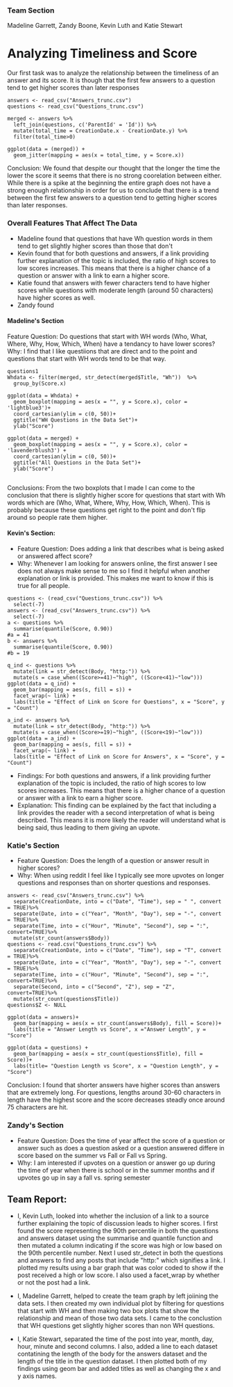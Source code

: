 ### Team Section 
Madeline Garrett, Zandy Boone, Kevin Luth and Katie Stewart

# Analyzing Timeliness and Score

Our first task was to analyze the relationship between the timeliness of an answer and its score. It is though that the first few answers to a question tend to get higher scores than later responses

```{r}
answers <- read_csv("Answers_trunc.csv")
questions <- read_csv("Questions_trunc.csv")

merged <- answers %>%
  left_join(questions, c('ParentId' = 'Id')) %>%
  mutate(total_time = CreationDate.x - CreationDate.y) %>%
  filter(total_time>0)

ggplot(data = (merged)) + 
  geom_jitter(mapping = aes(x = total_time, y = Score.x))
```
Conclusion: We found that despite our thought that the longer the time the lower the score it seems that there is no strong coorelation between either. While there is a spike at the beginning the entire graph does not have a strong enough relationship in order for us to conclude that there is a trend between the first few answers to a question tend to getting higher scores than later responses.


### Overall Features That Affect The Data
* Madeline found that questions that have Wh question words in them  tend to get slightly higher scores than those that don't
* Kevin found that for  both questions and answers, if a link providing further explanation of the topic is included, the ratio of high scores to low scores increases. This means that there is a higher chance of a question or answer with a link to earn a higher score.
* Katie found that answers with fewer characters tend to have higher scores while questions with moderate length (around 50 characters) have higher scores as well.
* Zandy found

#### Madeline's Section

Feature Question: Do questions that start with WH words (Who, What, Where, Why, How, Which, When) have a tendancy to have lower scores? 
Why: I find that I like questiions that are direct and to the point and questions that start with WH words tend to be that way. 

```{r}
questions1
Whdata <- filter(merged, str_detect(merged$Title, "Wh"))  %>%
  group_by(Score.x) 

ggplot(data = Whdata) + 
  geom_boxplot(mapping = aes(x = "", y = Score.x), color = 'lightblue3')+
  coord_cartesian(ylim = c(0, 50))+
  ggtitle("WH Questions in the Data Set")+
  ylab("Score")

ggplot(data = merged) + 
  geom_boxplot(mapping = aes(x = "", y = Score.x), color = 'lavenderblush3') +
  coord_cartesian(ylim = c(0, 50))+
  ggtitle("All Questions in the Data Set")+
  ylab("Score")
    
```
Conclusions: From the two boxplots that I made I can come  to the conclusion that there is slightly higher score for questions that start with Wh words which are (Who, What, Where, Why, How, Which, When). This is probably because these questions get right to the point and don't flip around so people rate them higher. 


#### Kevin's Section: 
* Feature Question: Does adding a link that describes what is being asked or answered affect score?
* Why: Whenever I am looking for answers online, the first answer I see does not always make sense to me so I find it helpful when another explanation or link is provided. This makes me want to know if this is true for all people.

```{r}
questions <- (read_csv("Questions_trunc.csv")) %>%
  select(-7)
answers <- (read_csv("Answers_trunc.csv")) %>%
  select(-7)
a <- questions %>%
  summarise(quantile(Score, 0.90))
#a = 41
b <- answers %>%
  summarise(quantile(Score, 0.90))
#b = 19

q_ind <- questions %>%
  mutate(link = str_detect(Body, "http:")) %>%
  mutate(s = case_when((Score>=41)~"high", ((Score<41)~"low")))
ggplot(data = q_ind) +
  geom_bar(mapping = aes(s, fill = s)) +
  facet_wrap(~ link) +
  labs(title = "Effect of Link on Score for Questions", x = "Score", y = "Count")

a_ind <- answers %>%
  mutate(link = str_detect(Body, "http:")) %>%
  mutate(s = case_when((Score>=19)~"high", ((Score<19)~"low")))
ggplot(data = a_ind) +
  geom_bar(mapping = aes(s, fill = s)) +
  facet_wrap(~ link) +
  labs(title = "Effect of Link on Score for Answers", x = "Score", y = "Count")
```

* Findings: For both questions and answers, if a link providing further explanation of the topic is included, the ratio of high scores to low scores increases. This means that there is a higher chance of a question or answer with a link to earn a higher score.
* Explanation: This finding can be explained by the fact that including a link provides the reader with a second interpretation of what is being described. This means it is more likely the reader will understand what is being said, thus leading to them giving an upvote.

### Katie's Section
* Feature Question: Does the length of a question or answer result in higher scores?
* Why: When using reddit I feel like I typically see more upvotes on longer questions and responses than on shorter questions and responses.
```{r}
answers <- read_csv("Answers_trunc.csv") %>%
  separate(CreationDate, into = c("Date", "Time"), sep = " ", convert = TRUE)%>%
  separate(Date, into = c("Year", "Month", "Day"), sep = "-", convert = TRUE)%>%
  separate(Time, into = c("Hour", "Minute", "Second"), sep = ":", convert=TRUE)%>%
  mutate(str_count(answers$Body))
questions <- read.csv("Questions_trunc.csv") %>%
  separate(CreationDate, into = c("Date", "Time"), sep = "T", convert = TRUE)%>%
  separate(Date, into = c("Year", "Month", "Day"), sep = "-", convert = TRUE)%>%
  separate(Time, into = c("Hour", "Minute", "Second"), sep = ":", convert=TRUE)%>%
  separate(Second, into = c("Second", "Z"), sep = "Z", convert=TRUE)%>%
  mutate(str_count(questions$Title))
questions$Z <- NULL
```
```{r}
ggplot(data = answers)+
  geom_bar(mapping = aes(x = str_count(answers$Body), fill = Score))+
  labs(title = "Answer Length vs Score", x ="Answer Length", y = "Score")
```
```{r}
ggplot(data = questions) +
  geom_bar(mapping = aes(x = str_count(questions$Title), fill = Score))+
  labs(title= "Question Length vs Score", x = "Question Length", y = "Score")
```
Conclusion: I found that shorter answers have higher scores than answers that are extremely long. For questions, lengths around 30-60 characters in length have the highest score and the score decreases steadly once around 75 characters are hit.


### Zandy's Section
* Feature Question: Does the time of year affect the score of a question or answer such as does a question asked or a question answered differe in score based on the summer vs Fall or Fall vs Spring.
* Why: I am interested if upvotes on a question or answer go up during the time of year when there is school or in the summer months and if upvotes go up in say a fall vs. spring semester

## Team Report:
* I, Kevin Luth, looked into whether the inclusion of a link to a source further explaining the topic of discussion leads to higher scores. I first found the score representing the 90th percentile in both the questions and answers dataset using the summarise and quantile function and then mutated a column indicating if the score was high or low based on the 90th percentile number. Next I used str_detect in  both the questions and answers to find any posts that include "http:" which signifies a link. I plotted my results using a bar graph that was color coded to show if the post received a high or low score. I also used a facet_wrap by whether or not the post had a link.

* I, Madeline Garrett, helped to create the team graph by left joiining the data sets. I then created my own individual plot by filtering for questions that start with WH and then making two box plots that show the relationship and mean of those two data sets. I came to the conclustion that WH questions get slightly higher scores than non WH questions. 

* I, Katie Stewart, separated the time of the post into year, month, day, hour, minute and second columns. I also, added a line to each dataset contatining the length of the body for the answers dataset and the length of the title in the question dataset. I then plotted both of my findings using geom bar and added titles as well as changing the x and y axis names.
